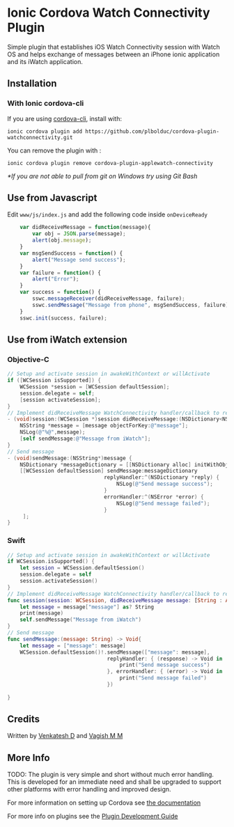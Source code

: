 # Ionic Cordova Watch Connectivity Plugin

Simple plugin that establishes iOS Watch Connectivity session with Watch OS and helps exchange of messages between an iPhone ionic application and its iWatch application.

## Installation

### With Ionic cordova-cli

If you are using [cordova-cli](https://ionicframework.com/docs/cli/cordova/plugin/), install
with:

    ionic cordova plugin add https://github.com/plbolduc/cordova-plugin-watchconnectivity.git

You can remove the plugin with :
    
    ionic cordova plugin remove cordova-plugin-applewatch-connectivity

<i>*If you are not able to pull from git on Windows try using Git Bash</i> 

## Use from Javascript
Edit `www/js/index.js` and add the following code inside `onDeviceReady`
```js
    var didReceiveMessage = function(message){
        var obj = JSON.parse(message);
        alert(obj.message);
    }
    var msgSendSuccess = function() {
        alert("Message send success");
    }
    var failure = function() {
        alert("Error");
    }
    var success = function() {
        sswc.messageReceiver(didReceiveMessage, failure);
        sswc.sendMessage("Message from phone", msgSendSuccess, failure);
    }
    sswc.init(success, failure);
```
## Use from iWatch extension
### Objective-C
```objective-c
// Setup and activate session in awakeWithContext or willActivate
if ([WCSession isSupported]) {
    WCSession *session = [WCSession defaultSession];
    session.delegate = self;
    [session activateSession];
}
// Implement didReceiveMessage WatchConnectivity handler/callback to receive incoming messages
- (void)session:(WCSession *)session didReceiveMessage:(NSDictionary<NSString *, id> *)message replyHandler:(void(^)(NSDictionary<NSString *, id> *replyMessage))replyHandler {
    NSString *message = [message objectForKey:@"message"];
    NSLog(@"%@",message);
    [self sendMessage:@"Message from iWatch"];
}
// Send message
- (void)sendMessage:(NSString*)message {
    NSDictionary *messageDictionary = [[NSDictionary alloc] initWithObjects:@[message] forKeys:@[@"message"]];
    [[WCSession defaultSession] sendMessage:messageDictionary
                               replyHandler:^(NSDictionary *reply) {
                                   NSLog(@"Send message success");
                               }
                               errorHandler:^(NSError *error) {
                                   NSLog(@"Send message failed");
                               }
     ];
}
```
### Swift
```swift
// Setup and activate session in awakeWithContext or willActivate
if WCSession.isSupported() {
    let session = WCSession.defaultSession()
    session.delegate = self
    session.activateSession()
}
// Implement didReceiveMessage WatchConnectivity handler/callback to receive incoming messages
func session(session: WCSession, didReceiveMessage message: [String : AnyObject], replyHandler: ([String : AnyObject]) -> Void) {
    let message = message["message"] as? String
    print(message)
    self.sendMessage("Message from iWatch")
}
// Send message
func sendMessage:(message: String) -> Void{
    let message = ["message": message]
    WCSession.defaultSession()!.sendMessage(["message": message], 
                                replyHandler: { (response) -> Void in
                                    print("Send message success")
                                }, errorHandler: { (error) -> Void in
                                    print("Send message failed")
                                })
     
}
```

## Credits
Written by [Venkatesh D](https://www.linkedin.com/in/dvenkateshd) and [Vagish M M](http:///)

## More Info
TODO: The plugin is very simple and short without much error handling. This is developed for an immediate need and shall be upgraded to support other platforms with error handling and improved design. 

For more information on setting up Cordova see [the documentation](http://cordova.apache.org/docs/en/4.0.0/guide_cli_index.md.html#The%20Command-Line%20Interface)

For more info on plugins see the [Plugin Development Guide](http://cordova.apache.org/docs/en/4.0.0/guide_hybrid_plugins_index.md.html#Plugin%20Development%20Guide)
